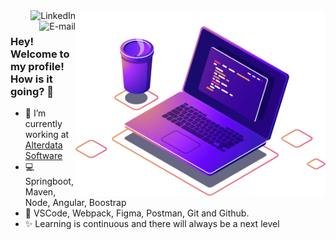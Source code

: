 <img src="img/image.png" min-width="400px" max-width="400px" width="400px" align="right" alt="computador-img">

<a href="https://www.linkedin.com/in/andreluas">
<img align="right" alt="LinkedIn" src="https://img.shields.io/badge/-André%20Almeida-blue"/>
</a>

<a href="mailto:andreluas.k@gmail.com">
<img align="right" alt="E-mail" src="https://img.shields.io/badge/-How%20to%20reach%20me-red"/>
</a>

<br/>

### Hey! Welcome to my profile! How is it going? 👋

- 🚀 I’m currently working at [Alterdata Software](https://www.alterdata.com.br/)
- 💻 Springboot, Maven, Node, Angular, Boostrap
- 🔧 VSCode, Webpack, Figma, Postman, Git and Github.
- ✨ Learning is continuous and there will always be a next level

